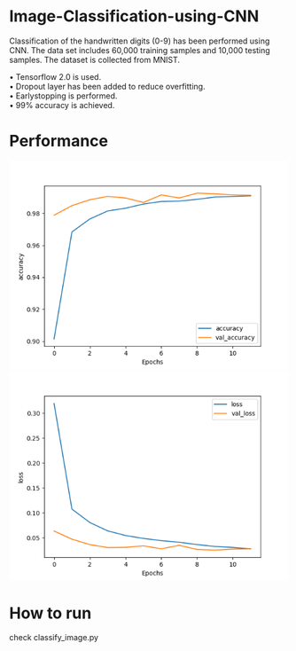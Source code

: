 # Image-Classification-using-CNN
Classification of the handwritten digits (0-9) has been performed using CNN. The data set includes 60,000 training samples and 10,000 testing samples. The dataset is collected from MNIST.

• Tensorflow 2.0 is used.<br/>
• Dropout layer has been added to reduce overfitting.<br/>
• Earlystopping is performed. <br/>
• 99% accuracy is achieved.<br/>

# Performance
![](accuracy.png)
![](loss.png)

# How to run
check classify_image.py 
